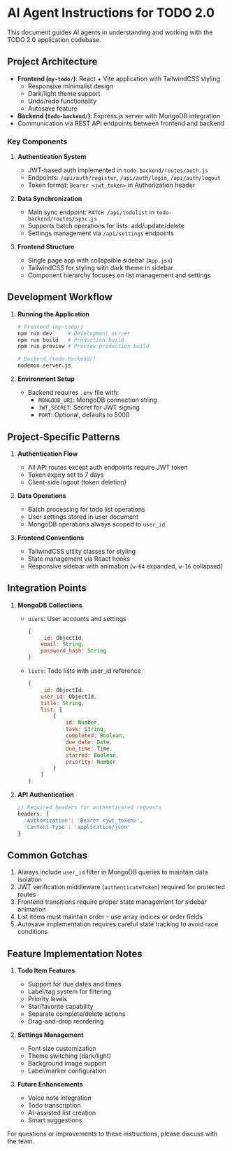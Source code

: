 # AI Agent Instructions for TODO 2.0

This document guides AI agents in understanding and working with the TODO 2.0 application codebase.

## Project Architecture

- **Frontend (`my-todo/`)**: React + Vite application with TailwindCSS styling
  - Responsive minimalist design
  - Dark/light theme support
  - Undo/redo functionality
  - Autosave feature
- **Backend (`todo-backend/`)**: Express.js server with MongoDB integration
- Communication via REST API endpoints between frontend and backend

### Key Components

1. **Authentication System**
   - JWT-based auth implemented in `todo-backend/routes/auth.js`
   - Endpoints: `/api/auth/register`, `/api/auth/login`, `/api/auth/logout`
   - Token format: `Bearer <jwt_token>` in Authorization header

2. **Data Synchronization**
   - Main sync endpoint: `PATCH /api/todolist` in `todo-backend/routes/sync.js`
   - Supports batch operations for lists: add/update/delete
   - Settings management via `/api/settings` endpoints

3. **Frontend Structure**
   - Single page app with collapsible sidebar (`App.jsx`)
   - TailwindCSS for styling with dark theme in sidebar
   - Component hierarchy focuses on list management and settings

## Development Workflow

1. **Running the Application**
   ```bash
   # Frontend (my-todo/)
   npm run dev     # Development server
   npm run build   # Production build
   npm run preview # Preview production build
   
   # Backend (todo-backend/)
   nodemon server.js
   ```

2. **Environment Setup**
   - Backend requires `.env` file with:
     - `MONGODB_URI`: MongoDB connection string
     - `JWT_SECRET`: Secret for JWT signing
     - `PORT`: Optional, defaults to 5000

## Project-Specific Patterns

1. **Authentication Flow**
   - All API routes except auth endpoints require JWT token
   - Token expiry set to 7 days
   - Client-side logout (token deletion)

2. **Data Operations**
   - Batch processing for todo list operations
   - User settings stored in user document
   - MongoDB operations always scoped to `user_id`

3. **Frontend Conventions**
   - TailwindCSS utility classes for styling
   - State management via React hooks
   - Responsive sidebar with animation (`w-64` expanded, `w-16` collapsed)

## Integration Points

1. **MongoDB Collections**
   - `users`: User accounts and settings
     ```javascript
     {
         _id: ObjectId,
         email: String,
         password_hash: String
     }
     ```
   - `lists`: Todo lists with user_id reference
     ```javascript
     {
         _id: ObjectId,
         user_id: ObjectId,
         title: String,
         list: [
             {
                 id: Number,
                 task: String,
                 completed: Boolean,
                 due_date: Date,
                 due_time: Time,
                 starred: Boolean,
                 priority: Number
             }
         ]
     }
     ```

2. **API Authentication**
   ```javascript
   // Required headers for authenticated requests
   headers: {
     'Authorization': 'Bearer <jwt_token>',
     'Content-Type': 'application/json'
   }
   ```

## Common Gotchas

1. Always include `user_id` filter in MongoDB queries to maintain data isolation
2. JWT verification middleware (`authenticateToken`) required for protected routes
3. Frontend transitions require proper state management for sidebar animation
4. List items must maintain order - use array indices or order fields
5. Autosave implementation requires careful state tracking to avoid race conditions

## Feature Implementation Notes

1. **Todo Item Features**
   - Support for due dates and times
   - Label/tag system for filtering
   - Priority levels
   - Star/favorite capability
   - Separate complete/delete actions
   - Drag-and-drop reordering

2. **Settings Management**
   - Font size customization
   - Theme switching (dark/light)
   - Background image support
   - Label/marker configuration

3. **Future Enhancements**
   - Voice note integration
   - Todo transcription
   - AI-assisted list creation
   - Smart suggestions

For questions or improvements to these instructions, please discuss with the team.